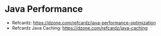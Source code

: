 # Java Performance
* Refcardz: https://dzone.com/refcardz/java-performance-optimization
* Refcardz Java Caching: https://dzone.com/refcardz/java-caching





